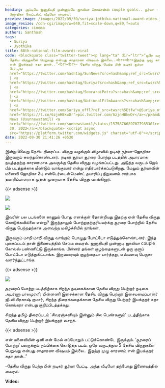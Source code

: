 ```yaml
---
heading: அப்டியே ஜனாதிபதி முன்னாடியே ஜாலியா ரொமான்ஸ் couple goals.. சூர்யா -
  ஜோதிகா லேட்டஸ்ட் வீடியோ வைரல்.
preview_image: /images/2022/09/30/suriya-jothika-national-award-video.jpeg
image_resize: /cdn-cgi/image/w=640,fit=scale-down,q=80,f=auto
categories: cinema
authors: Santhosh
tags:
  - Suriya
  - Jyothika
title: 68th-national-film-awards-viral
code: <blockquote class="twitter-tweet"><p lang="ta" dir="ltr">“ஒரே வருடத்துல 5
  தேசிய விருதுகளை பெறுவது என்பது சாதாரண விஷயம் இல்லை..<br><br>இதற்கு முழு காரணம்
  என் இயக்குநர் சுதா தான்..”<br><br>- தேசிய விருது பெற்ற பின் நடிகர் சூர்யா
  பேட்டி<a
  href="https://twitter.com/hashtag/SunNews?src=hash&amp;ref_src=twsrc%5Etfw">#SunNews</a>
  | <a
  href="https://twitter.com/hashtag/Suriya?src=hash&amp;ref_src=twsrc%5Etfw">#Suriya</a>
  | <a
  href="https://twitter.com/hashtag/SooraraiPotru?src=hash&amp;ref_src=twsrc%5Etfw">#SooraraiPotru</a>
  | <a
  href="https://twitter.com/hashtag/NationalFilmAwards?src=hash&amp;ref_src=twsrc%5Etfw">#NationalFilmAwards</a>
  | <a
  href="https://twitter.com/Suriya_offl?ref_src=twsrc%5Etfw">@Suriya_offl</a> <a
  href="https://t.co/6zjnHBkwDr">pic.twitter.com/6zjnHBkwDr</a></p>&mdash; Sun
  News (@sunnewstamil) <a
  href="https://twitter.com/sunnewstamil/status/1575876689707798530?ref_src=twsrc%5Etfw">September
  30, 2022</a></blockquote> <script async
  src="https://platform.twitter.com/widgets.js" charset="utf-8"></script>
date: 2022-09-30 21:41:26 +0530
---
```

இன்று 68வது தேசிய திரைப்பட விருது வழங்கும் விழாவில் நடிகர் சூர்யா-ஜோதிகா இருவரும் கலந்துகொண்டனர். நடிகர் சூர்யா சூரரை போற்று படத்தில் அபாரமாக நடித்ததற்கு காரணமாக அவருக்கு தேசிய விருது வழங்கப்பட்டது. அடுத்த வருடம் ஜெய் பீம் படத்துக்காக மீண்டும் வாங்குவார் என்று எதிர்பார்க்கப்படுகிறது. மேலும் சூர்யாவின் மனைவி ஜோதிகா 2டி என்டேர்டைன்மெண்ட் தயாரிப்பு நிறுவனம் சார்பாக தயாரிப்பாளராக முதன் முறையாக தேசிய விருது வாங்கினார். 

{{< adsense >}}

![](/images/2022/09/30/suriya-jo.jpeg)

![](/images/2022/09/30/suriya-jo-couple-goals.jpeg)

இவரின் பல படங்களை காணும் போது எனக்குள் தோன்றியது இதற்கு ஏன் தேசிய விருது கொடுக்கவில்லை என்று? இருந்தாலும் போற்றுதற்குரியவர்க்கு சூரரை போற்றில் தேசிய விருது பெற்றதற்காக அளவற்ற மகிழ்ச்சியில் நாங்கள்.

இருவரும் மாறி மாறி விருது வாங்கும் பொழுது போட்டோ எடுத்துக்கொண்டனர். இந்த புகைப்படம் தான் இணையத்தில் செம்ம வைரல். ஜனாதிபதி முன்னாடி ஜாலியா couple கோல்ஸ் பண்ணிட்டு இருக்காங்க. பின்னர் தங்கள் குழந்தைகளுடன் ஒரு குரூப் போட்டோ எடுத்துகிட்டாங்க. இருவரையும் குழந்தையா பார்த்தது, எவ்வளவு பெருசா வளர்ந்துட்டாங்க. 

{{< adsense >}}

![](/images/2022/09/30/suriya-jo-couple-goals-1.jpeg)

சூரரைப் போற்று படத்திற்காக சிறந்த நடிகைக்கான தேசிய விருது பெற்றார் நடிகை அபர்ணா பாலமுரளி, பின்னணி இசைக்கான தேசிய விருது பெற்றார் இசையமைப்பாளர் ஜி.வி.பிரகாஷ் குமார், சிறந்த திரைக்கதைக்கான தேசிய விருது பெற்றார் இயக்குநர் சுதா கொங்கரா என்பது குறிப்பிடத்தக்கது.

சிறந்த தமிழ் திரைப்படம் 'சிவரஞ்சனியும் இன்னும் சில பெண்களும்' படத்திற்காக தேசிய விருது பெற்றார் இயக்குநர் வசந்த். 

{{< adsense >}}

என் மனைவியின் ஒளி என் மேல் எப்போதும் பட்டுக்கொண்டே இருக்கும். ‘சூரரைப் போற்று’ பலருக்கும் நம்பிக்கை கொடுத்த படம். ஒரே வருடத்துல 5 தேசிய விருதுகளை பெறுவது என்பது சாதாரண விஷயம் இல்லை.. இதற்கு முழு காரணம் என் இயக்குநர் சுதா தான்..” 

\-தேசிய விருது பெற்ற பின் நடிகர் சூர்யா பேட்டி. அந்த வீடியோ தற்போது இணையத்தில் வைரல். 

**V﻿ideo:**